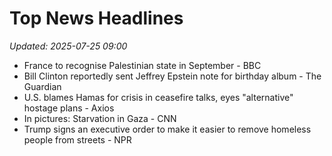 # Top News Headlines

_Updated: 2025-07-25 09:00_

- France to recognise Palestinian state in September - BBC
- Bill Clinton reportedly sent Jeffrey Epstein note for birthday album - The Guardian
- U.S. blames Hamas for crisis in ceasefire talks, eyes "alternative" hostage plans - Axios
- In pictures: Starvation in Gaza - CNN
- Trump signs an executive order to make it easier to remove homeless people from streets - NPR